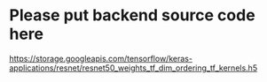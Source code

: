 # Please put backend source code here

https://storage.googleapis.com/tensorflow/keras-applications/resnet/resnet50_weights_tf_dim_ordering_tf_kernels.h5
